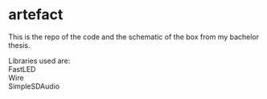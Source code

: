 # artefact
This is the repo of the code and the schematic of the box from my bachelor thesis. 

Libraries used are:\
FastLED\
Wire\
SimpleSDAudio
